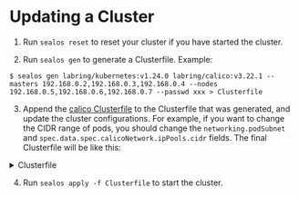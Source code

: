 # Updating a Cluster

1. Run `sealos reset` to reset your cluster if you have started the cluster.

2. Run `sealos gen` to generate a Clusterfile. Example:

```shell
$ sealos gen labring/kubernetes:v1.24.0 labring/calico:v3.22.1 --masters 192.168.0.2,192.168.0.3,192.168.0.4 --nodes 192.168.0.5,192.168.0.6,192.168.0.7 --passwd xxx > Clusterfile
```

3. Append the [calico Clusterfile](https://github.com/labring/sealos/blob/main/applications/calico/Clusterfile) to the Clusterfile that was generated, and update the cluster configurations. For example, if you want to change the CIDR range of pods, you should change the `networking.podSubnet` and `spec.data.spec.calicoNetwork.ipPools.cidr` fields. The final Clusterfile will be like this:

<details>

<summary>Clusterfile</summary>

```yaml
apiVersion: apps.sealos.io/v1beta1
kind: Cluster
metadata:
  creationTimestamp: null
  name: default
spec:
  hosts:
    - ips:
        - 192.168.0.2:22
        - 192.168.0.3:22
        - 192.168.0.4:22
      roles:
        - master
        - amd64
    - ips:
        - 192.168.0.5:22
        - 192.168.0.6:22
        - 192.168.0.7:22
      roles:
        - node
        - amd64
  image:
    - labring/kubernetes:v1.24.0
    - labring/calico:v3.22.1
  ssh:
    passwd: xxx
    pk: /root/.ssh/id_rsa
    port: 22
    user: root
status: {}
---
apiVersion: kubeadm.k8s.io/v1beta2
kind: ClusterConfiguration
networking:
  podSubnet: 10.160.0.0/12
---
apiVersion: apps.sealos.io/v1beta1
kind: Config
metadata:
  name: calico
spec:
  path: manifests/calico.yaml
  data: |
    apiVersion: operator.tigera.io/v1
    kind: Installation
    metadata:
      name: default
    spec:
      # Configures Calico networking.
      calicoNetwork:
        # Note: The ipPools section cannot be modified post-install.
        ipPools:
        - blockSize: 26
          # Note: Must be the same as podCIDR
          cidr: 10.160.0.0/12
          encapsulation: IPIP
          natOutgoing: Enabled
          nodeSelector: all()
        nodeAddressAutodetectionV4:
          interface: "eth.*|en.*"
```

</details>

4. Run `sealos apply -f Clusterfile` to start the cluster.
